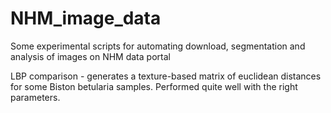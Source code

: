 # NHM_image_data
Some experimental scripts for automating download, segmentation and analysis of images on NHM data portal

LBP comparison - generates a texture-based matrix of euclidean distances for some Biston betularia samples. Performed quite well with the right parameters.

